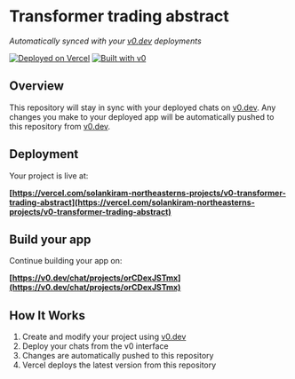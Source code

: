 # Transformer trading abstract

*Automatically synced with your [v0.dev](https://v0.dev) deployments*

[![Deployed on Vercel](https://img.shields.io/badge/Deployed%20on-Vercel-black?style=for-the-badge&logo=vercel)](https://vercel.com/solankiram-northeasterns-projects/v0-transformer-trading-abstract)
[![Built with v0](https://img.shields.io/badge/Built%20with-v0.dev-black?style=for-the-badge)](https://v0.dev/chat/projects/orCDexJSTmx)

## Overview

This repository will stay in sync with your deployed chats on [v0.dev](https://v0.dev).
Any changes you make to your deployed app will be automatically pushed to this repository from [v0.dev](https://v0.dev).

## Deployment

Your project is live at:

**[https://vercel.com/solankiram-northeasterns-projects/v0-transformer-trading-abstract](https://vercel.com/solankiram-northeasterns-projects/v0-transformer-trading-abstract)**

## Build your app

Continue building your app on:

**[https://v0.dev/chat/projects/orCDexJSTmx](https://v0.dev/chat/projects/orCDexJSTmx)**

## How It Works

1. Create and modify your project using [v0.dev](https://v0.dev)
2. Deploy your chats from the v0 interface
3. Changes are automatically pushed to this repository
4. Vercel deploys the latest version from this repository